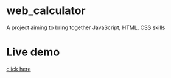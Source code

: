 # web_calculator
A project aiming to bring together JavaScript, HTML, CSS skills

# Live demo
[click here](https://sauliuspetr.github.io/web_calculator/)

